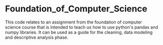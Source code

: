 # Foundation_of_Computer_Science
This code relates to an assignment from the foundation of computer science course that is intended to teach us how to use python's pandas and numpy libraries.
It can be used as a guide for the cleaning, data modeling and descriptive analysis phase.
